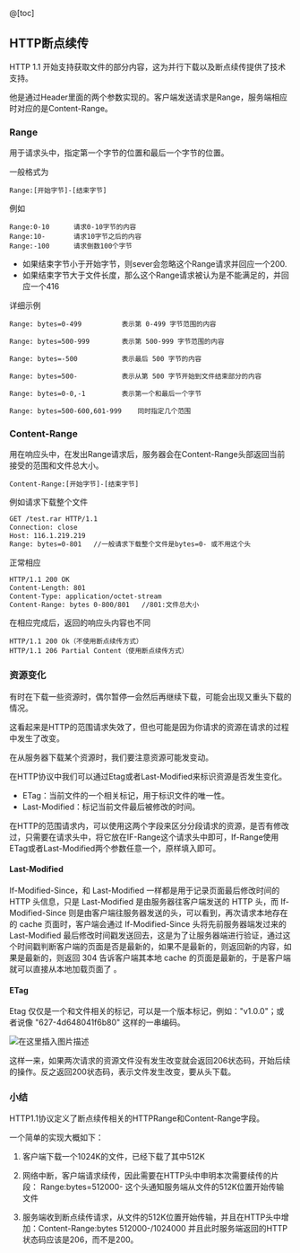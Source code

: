 @[toc]
## HTTP断点续传
HTTP 1.1 开始支持获取文件的部分内容，这为并行下载以及断点续传提供了技术支持。

他是通过Header里面的两个参数实现的。客户端发送请求是Range，服务端相应时对应的是Content-Range。

### Range
用于请求头中，指定第一个字节的位置和最后一个字节的位置。

一般格式为

	Range:[开始字节]-[结束字节]

例如

	Range:0-10		请求0-10字节的内容
	Range:10-		请求10字节之后的内容
	Range:-100		请求倒数100个字节

- 如果结束字节小于开始字节，则sever会忽略这个Range请求并回应一个200.
- 如果结束字节大于文件长度，那么这个Range请求被认为是不能满足的，并回应一个416

详细示例

	Range: bytes=0-499    		表示第 0-499 字节范围的内容 
	
	Range: bytes=500-999		表示第 500-999 字节范围的内容 
	
	Range: bytes=-500   		表示最后 500 字节的内容 
	
	Range: bytes=500-   		表示从第 500 字节开始到文件结束部分的内容 
	
	Range: bytes=0-0,-1 		表示第一个和最后一个字节 
	
	Range: bytes=500-600,601-999 	同时指定几个范围

### Content-Range
用在响应头中，在发出Range请求后，服务器会在Content-Range头部返回当前接受的范围和文件总大小。

	Content-Range:[开始字节]-[结束字节]

例如请求下载整个文件

```html
GET /test.rar HTTP/1.1 
Connection: close 
Host: 116.1.219.219 
Range: bytes=0-801   //一般请求下载整个文件是bytes=0- 或不用这个头
```

正常相应

```html
HTTP/1.1 200 OK 
Content-Length: 801      
Content-Type: application/octet-stream 
Content-Range: bytes 0-800/801   //801:文件总大小
```
在相应完成后，返回的响应头内容也不同

	HTTP/1.1 200 Ok（不使用断点续传方式） 
	HTTP/1.1 206 Partial Content（使用断点续传方式）

### 资源变化
有时在下载一些资源时，偶尔暂停一会然后再继续下载，可能会出现又重头下载的情况。

这看起来是HTTP的范围请求失效了，但也可能是因为你请求的资源在请求的过程中发生了改变。

在从服务器下载某个资源时，我们要注意资源可能发变动。

在HTTP协议中我们可以通过Etag或者Last-Modified来标识资源是否发生变化。

- ETag：当前文件的一个相关标记，用于标识文件的唯一性。
- Last-Modified：标记当前文件最后被修改的时间。

在HTTP的范围请求内，可以使用这两个字段来区分分段请求的资源，是否有修改过，只需要在请求头中，将它放在IF-Range这个请求头中即可，If-Range使用ETag或者Last-Modified两个参数任意一个，原样填入即可。

#### Last-Modified
If-Modified-Since，和 Last-Modified 一样都是用于记录页面最后修改时间的 HTTP 头信息，只是 Last-Modified 是由服务器往客户端发送的 HTTP 头，而 If-Modified-Since 则是由客户端往服务器发送的头，可以看到，再次请求本地存在的 cache 页面时，客户端会通过 If-Modified-Since 头将先前服务器端发过来的 Last-Modified 最后修改时间戳发送回去，这是为了让服务器端进行验证，通过这个时间戳判断客户端的页面是否是最新的，如果不是最新的，则返回新的内容，如果是最新的，则返回 304 告诉客户端其本地 cache 的页面是最新的，于是客户端就可以直接从本地加载页面了 。 

#### ETag
Etag 仅仅是一个和文件相关的标记，可以是一个版本标记，例如："v1.0.0"；或者说像 "627-4d648041f6b80" 这样的一串编码。



![在这里插入图片描述](https://img-blog.csdnimg.cn/20190922192822109.png?x-oss-process=image/watermark,type_ZmFuZ3poZW5naGVpdGk,shadow_10,text_aHR0cHM6Ly9ibG9nLmNzZG4ubmV0L0NvZGVGYXJtZXJfXw==,size_16,color_FFFFFF,t_70)

这样一来，如果两次请求的资源文件没有发生改变就会返回206状态码，开始后续的操作。反之返回200状态码，表示文件发生改变，要从头下载。

### 小结
HTTP1.1协议定义了断点续传相关的HTTPRange和Content-Range字段。

一个简单的实现大概如下：

 1. 客户端下载一个1024K的文件，已经下载了其中512K 

  2. 网络中断，客户端请求续传，因此需要在HTTP头中申明本次需要续传的片段： Range:bytes=512000-  这个头通知服务端从文件的512K位置开始传输文件 

  3. 服务端收到断点续传请求，从文件的512K位置开始传输，并且在HTTP头中增加：Content-Range:bytes 512000-/1024000  并且此时服务端返回的HTTP状态码应该是206，而不是200。 